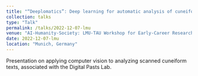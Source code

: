 ```yaml
---
title: "“Deeplomatics”: Deep learning for automatic analysis of cuneiform texts"
collection: talks
type: "Talk"
permalink: /talks/2022-12-07-lmu
venue: "AI-Humanity-Society: LMU-TAU Workshop for Early-Career Researchers"
date: 2022-12-07-lmu
location: "Munich, Germany"
---
```


Presentation on applying computer vision to analyzing scanned cuneiform texts, associated with the Digital Pasts Lab.